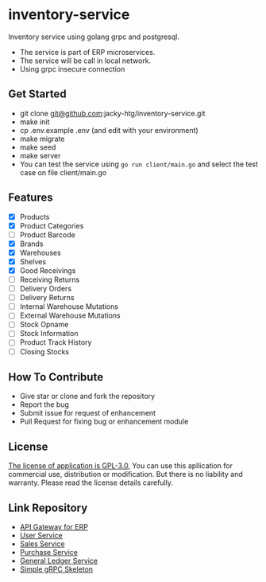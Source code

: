 # inventory-service
Inventory service using golang grpc and postgresql. 
- The service is part of ERP microservices.
- The service will be call in local network.
- Using grpc insecure connection

## Get Started
- git clone git@github.com:jacky-htg/inventory-service.git
- make init
- cp .env.example .env (and edit with your environment)
- make migrate
- make seed
- make server
- You can test the service using `go run client/main.go` and select the test case on file client/main.go

## Features
- [X] Products
- [X] Product Categories
- [ ] Product Barcode
- [X] Brands
- [X] Warehouses
- [X] Shelves
- [X] Good Receivings
- [ ] Receiving Returns
- [ ] Delivery Orders
- [ ] Delivery Returns
- [ ] Internal Warehouse Mutations
- [ ] External Warehouse Mutations
- [ ] Stock Opname
- [ ] Stock Information
- [ ] Product Track History
- [ ] Closing Stocks

## How To Contribute
- Give star or clone and fork the repository
- Report the bug
- Submit issue for request of enhancement
- Pull Request for fixing bug or enhancement module 

## License
[The license of application is GPL-3.0](https://github.com/jacky-htg/user-service/blob/main/LICENSE), You can use this apllication for commercial use, distribution or modification. But there is no liability and warranty. Please read the license details carefully.

## Link Repository
- [API Gateway for ERP](https://github.com/jacky-htg/api-gateway-service)
- [User Service](https://github.com/jacky-htg/user-service)
- [Sales Service](https://github.com/jacky-htg/sales-service)
- [Purchase Service](https://github.com/jacky-htg/purchase-service)
- [General Ledger Service](https://github.com/jacky-htg/ledger-service)
- [Simple gRPC Skeleton](https://github.com/jacky-htg/grpc-skeleton)
